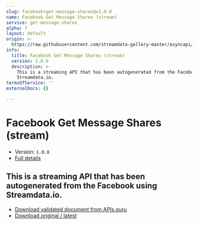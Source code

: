 ```yaml
---
slug: facebook+get-message-shares@v1.0.0
name: Facebook Get Message Shares (stream)
service: get-message-shares
alpha: f
layout: default
origin: >-
  https://raw.githubusercontent.com/streamdata-gallery-master/asyncapi/master/_listings/facebook/facebook-get-message-shares-stream-async.md
info:
  title: Facebook Get Message Shares (stream)
  version: 1.0.0
  description: >-
    This is a streaming API that has been autogenerated from the Facebook using
    Streamdata.io.
termsOfService: ''
externalDocs: {}

---
```

# Facebook Get Message Shares (stream)

* Version: `1.0.0`
* [Full details](../html/facebook+get-message-shares@v1.0.0.html)



## This is a streaming API that has been autogenerated from the Facebook using Streamdata.io.



* [Download validated document from APIs.guru](https://raw.githubusercontent.com/APIs-guru/asyncapi-directory/master/docs/APIs/facebook%2Bget-message-shares%40v1.0.0.yaml)
* [Download original / latest](https://raw.githubusercontent.com/streamdata-gallery-master/asyncapi/master/_listings/facebook/facebook-get-message-shares-stream-async.md)

<script type="application/ld+json">
{
  "@context": "http://schema.org/",
  "@type": "WebAPI",
  "description": "This is a streaming API that has been autogenerated from the Facebook using Streamdata.io.",
  "documentation": "",

  "name": "Facebook Get Message Shares (stream)"
}
</script>
